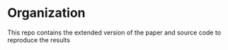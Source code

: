 # Organization

This repo contains the extended version of the paper and source code to reproduce the results

